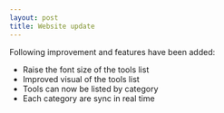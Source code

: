 ```yaml
---
layout: post
title: Website update
---
```


Following improvement and features have been added:

* Raise the font size of the tools list
* Improved visual of the tools list
* Tools can now be listed by category
* Each category are sync in real time